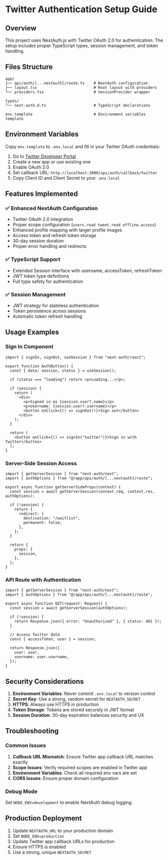 # Twitter Authentication Setup Guide

## Overview

This project uses NextAuth.js with Twitter OAuth 2.0 for authentication. The setup includes proper TypeScript types, session management, and token handling.

## Files Structure

```
app/
├── api/auth/[...nextauth]/route.ts    # NextAuth configuration
├── layout.tsx                         # Root layout with providers
└── providers.tsx                      # SessionProvider wrapper

types/
└── next-auth.d.ts                     # TypeScript declarations

env.template                           # Environment variables template
```

## Environment Variables

Copy `env.template` to `.env.local` and fill in your Twitter OAuth credentials:

1. Go to [Twitter Developer Portal](https://developer.twitter.com/en/portal/dashboard)
2. Create a new app or use existing one
3. Enable OAuth 2.0
4. Set callback URL: `http://localhost:3000/api/auth/callback/twitter`
5. Copy Client ID and Client Secret to your `.env.local`

## Features Implemented

### ✅ Enhanced NextAuth Configuration

- Twitter OAuth 2.0 integration
- Proper scope configuration (`users.read tweet.read offline.access`)
- Enhanced profile mapping with larger profile images
- Access token and refresh token storage
- 30-day session duration
- Proper error handling and redirects

### ✅ TypeScript Support

- Extended Session interface with username, accessToken, refreshToken
- JWT token type definitions
- Full type safety for authentication

### ✅ Session Management

- JWT strategy for stateless authentication
- Token persistence across sessions
- Automatic token refresh handling

## Usage Examples

### Sign In Component

```tsx
import { signIn, signOut, useSession } from "next-auth/react";

export function AuthButton() {
  const { data: session, status } = useSession();

  if (status === "loading") return <p>Loading...</p>;

  if (session) {
    return (
      <div>
        <p>Signed in as {session.user?.name}</p>
        <p>Username: {session.user?.username}</p>
        <button onClick={() => signOut()}>Sign out</button>
      </div>
    );
  }

  return (
    <button onClick={() => signIn("twitter")}>Sign in with Twitter</button>
  );
}
```

### Server-Side Session Access

```tsx
import { getServerSession } from "next-auth/next";
import { authOptions } from "@/app/api/auth/[...nextauth]/route";

export async function getServerSideProps(context) {
  const session = await getServerSession(context.req, context.res, authOptions);

  if (!session) {
    return {
      redirect: {
        destination: "/waitlist",
        permanent: false,
      },
    };
  }

  return {
    props: {
      session,
    },
  };
}
```

### API Route with Authentication

```tsx
import { getServerSession } from "next-auth/next";
import { authOptions } from "@/app/api/auth/[...nextauth]/route";

export async function GET(request: Request) {
  const session = await getServerSession(authOptions);

  if (!session) {
    return Response.json({ error: "Unauthorized" }, { status: 401 });
  }

  // Access Twitter data
  const { accessToken, user } = session;

  return Response.json({
    user: user,
    username: user.username,
  });
}
```

## Security Considerations

1. **Environment Variables**: Never commit `.env.local` to version control
2. **Secret Key**: Use a strong, random secret for `NEXTAUTH_SECRET`
3. **HTTPS**: Always use HTTPS in production
4. **Token Storage**: Tokens are stored securely in JWT format
5. **Session Duration**: 30-day expiration balances security and UX

## Troubleshooting

### Common Issues

1. **Callback URL Mismatch**: Ensure Twitter app callback URL matches exactly
2. **Scope Issues**: Verify required scopes are enabled in Twitter app
3. **Environment Variables**: Check all required env vars are set
4. **CORS Issues**: Ensure proper domain configuration

### Debug Mode

Set `NODE_ENV=development` to enable NextAuth debug logging.

## Production Deployment

1. Update `NEXTAUTH_URL` to your production domain
2. Set `NODE_ENV=production`
3. Update Twitter app callback URLs for production
4. Ensure HTTPS is enabled
5. Use a strong, unique `NEXTAUTH_SECRET`
